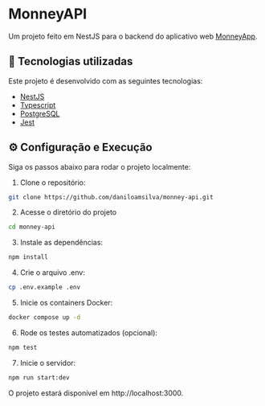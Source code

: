 #  MonneyAPI
Um projeto feito em NestJS para o backend do aplicativo web [MonneyApp](https://github.com/daniloamsilva/monney-app).

## 🚀 Tecnologias utilizadas
Este projeto é desenvolvido com as seguintes tecnologias:
- [NestJS](https://nestjs.com/)
- [Typescript](https://www.typescriptlang.org/)
- [PostgreSQL](https://www.postgresql.org/)
- [Jest](https://jestjs.io/pt-BR/)

## ⚙️ Configuração e Execução
Siga os passos abaixo para rodar o projeto localmente:
1. Clone o repositório:
```bash
git clone https://github.com/daniloamsilva/monney-api.git
```
2. Acesse o diretório do projeto
```bash
cd monney-api
```
3. Instale as dependências:
```bash
npm install
```
4. Crie o arquivo .env:
```bash
cp .env.example .env
```
5. Inicie os containers Docker:
```bash
docker compose up -d
```
6. Rode os testes automatizados (opcional):
```bash
npm test
```
7. Inicie o servidor:
```bash
npm run start:dev
```
O projeto estará disponível em http://localhost:3000.
